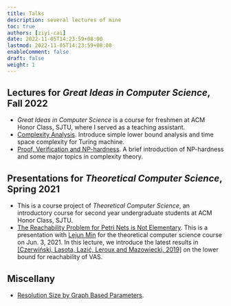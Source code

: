 ```yaml
---
title: Talks
description: several lectures of mine
toc: true
authors: [ziyi-cai]
date: 2022-11-05T14:23:59+08:00
lastmod: 2022-11-05T14:23:59+08:00
enableComment: false
draft: false
weight: 1
---
```

## Lectures for *Great Ideas in Computer Science*, Fall 2022
* *Great Ideas in Computer Science* is a course for freshmen at ACM Honor Class, SJTU, where I served as a teaching assistant.
* [Complexity Analysis](/talks/complexity-analysis.pdf). Introduce simple lower bound analysis and time space complexity for Turing machine.
* [Proof, Verification and NP-hardness](/talks/proof-verification-np-hardness.pdf). A brief introduction of NP-hardness and some major topics in complexity theory.

## Presentations for *Theoretical Computer Science*, Spring 2021
* This is a course project of *Theoretical Computer Science*, an introductory course for second year undergraduate students at ACM Honor Class, SJTU.
* [The Reachability Problem for Petri Nets is Not Elementary](/talks/reachability-petri-nets-not-elementary.pdf). This is a presentation with [Lejun Min](https://aik2.site/) for the theoretical computer science course on Jun. 3, 2021. In this lecture, we introduce the latest results in [[Czerwiński, Lasota, Lazić, Leroux and Mazowiecki, 2019]](https://dl.acm.org/doi/10.1145/3313276.3316369) on the lower bound for reachability of VAS.

## Miscellany
* [Resolution Size by Graph Based Parameters](/talks/resolution-size-by-graph-based-parameters.pdf).
